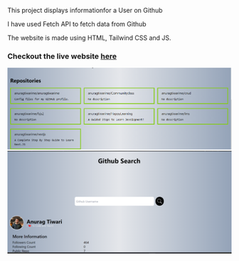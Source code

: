 
This  project  displays informationfor a User on Github

I have used Fetch API to fetch data from Github

The website is made using HTML, Tailwind CSS and JS.

### Checkout the live website [here](https://github-api-git-main-akritisrivastava22.vercel.app/)

![image](./Repo.png)
![image](./search.png)

